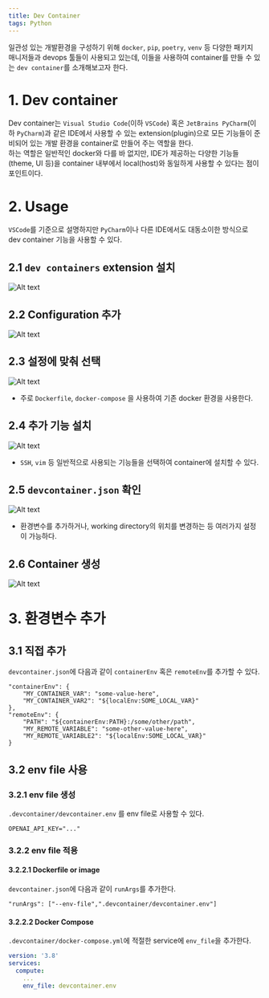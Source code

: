 ```yaml
---
title: Dev Container
tags: Python
---
```


<!--more-->

일관성 있는 개발환경을 구성하기 위해 `docker`, `pip`, `poetry`, `venv` 등 다양한 패키지 매니저들과 devops 툴들이 사용되고 있는데, 이들을 사용하여 container를 만들 수 있는 `dev container`를 소개해보고자 한다.

# 1. Dev container
Dev container는 `Visual Studio Code`(이하 `VSCode`) 혹은 `JetBrains PyCharm`(이하 `PyCharm`)과 같은 IDE에서 사용할 수 있는 extension(plugin)으로 모든 기능들이 준비되어 있는 개발 환경을 container로 만들어 주는 역할을 한다. \
하는 역할은 일반적인 docker와 다를 바 없지만, IDE가 제공하는 다양한 기능들(theme, UI 등)을 container 내부에서 local(host)와 동일하게 사용할 수 있다는 점이 포인트이다.


# 2. Usage
`VSCode`를 기준으로 설명하지만 `PyCharm`이나 다른 IDE에서도 대동소이한 방식으로 dev container 기능을 사용할 수 있다.

## 2.1 `dev containers` extension 설치
![Alt text](image.png)

## 2.2 Configuration 추가
![Alt text](image-1.png)

## 2.3 설정에 맞춰 선택
![Alt text](image-2.png)
- 주로 `Dockerfile`, `docker-compose` 을 사용하여 기존 docker 환경을 사용한다.

## 2.4 추가 기능 설치
![Alt text](image-3.png)
- `SSH`, `vim` 등 일반적으로 사용되는 기능들을 선택하여 container에 설치할 수 있다.

## 2.5 `devcontainer.json` 확인
![Alt text](image-4.png)
- 환경변수를 추가하거나, working directory의 위치를 변경하는 등 여러가지 설정이 가능하다.

## 2.6 Container 생성
![Alt text](image-5.png)


# 3. 환경변수 추가
## 3.1 직접 추가
`devcontainer.json`에 다음과 같이 `containerEnv` 혹은 `remoteEnv`를 추가할 수 있다.

```
"containerEnv": {
    "MY_CONTAINER_VAR": "some-value-here",
    "MY_CONTAINER_VAR2": "${localEnv:SOME_LOCAL_VAR}"
},
"remoteEnv": {
    "PATH": "${containerEnv:PATH}:/some/other/path",
    "MY_REMOTE_VARIABLE": "some-other-value-here",
    "MY_REMOTE_VARIABLE2": "${localEnv:SOME_LOCAL_VAR}"
}
```

## 3.2 env file 사용
### 3.2.1 env file 생성
`.devcontainer/devcontainer.env` 를 env file로 사용할 수 있다.

```
OPENAI_API_KEY="..."
```

### 3.2.2 env file 적용
#### 3.2.2.1 Dockerfile or image
`devcontainer.json`에 다음과 같이 `runArgs`를 추가한다.
```
"runArgs": ["--env-file",".devcontainer/devcontainer.env"]
```

#### 3.2.2.2 Docker Compose
`.devcontainer/docker-compose.yml`에 적절한 service에 `env_file`을 추가한다.

```yml
version: '3.8'
services:
  compute:
    ...    
    env_file: devcontainer.env
```
